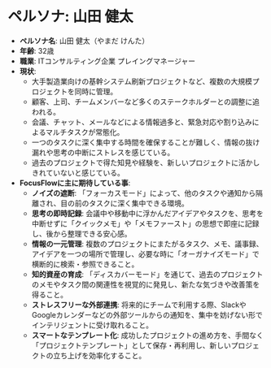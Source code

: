 # ペルソナ: 山田 健太

- **ペルソナ名**: 山田 健太（やまだ けんた）
- **年齢**: 32歳
- **職業**: ITコンサルティング企業 プレイングマネージャー
- **現状**: 
  - 大手製造業向けの基幹システム刷新プロジェクトなど、複数の大規模プロジェクトを同時に管理。
  - 顧客、上司、チームメンバーなど多くのステークホルダーとの調整に追われる。
  - 会議、チャット、メールなどによる情報過多と、緊急対応や割り込みによるマルチタスクが常態化。
  - 一つのタスクに深く集中する時間を確保することが難しく、情報の抜け漏れや思考の中断にストレスを感じている。
  - 過去のプロジェクトで得た知見や経験を、新しいプロジェクトに活かしきれていないと感じている。
- **FocusFlowに主に期待している事**:
  - **ノイズの遮断**: 「フォーカスモード」によって、他のタスクや通知から隔離され、目の前のタスクに深く集中できる環境。
  - **思考の即時記録**: 会議中や移動中に浮かんだアイデアやタスクを、思考を中断せずに「クイックメモ」や「メモファースト」の思想で即座に記録し、後から整理できる安心感。
  - **情報の一元管理**: 複数のプロジェクトにまたがるタスク、メモ、議事録、アイデアを一つの場所で管理し、必要な時に「オーガナイズモード」で横断的に検索・参照できること。
  - **知的資産の育成**: 「ディスカバーモード」を通じて、過去のプロジェクトのメモやタスク間の関連性を視覚的に発見し、新たな気づきや改善策を得ること。
  - **ストレスフリーな外部連携**: 将来的にチームで利用する際、SlackやGoogleカレンダーなどの外部ツールからの通知を、集中を妨げない形でインテリジェントに受け取れること。
  - **スマートなテンプレート化**: 成功したプロジェクトの進め方を、手間なく「プロジェクトテンプレート」として保存・再利用し、新しいプロジェクトの立ち上げを効率化すること。
